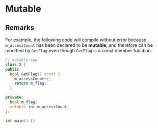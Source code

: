 # Mutable

## Remarks[](https://docs.microsoft.com/en-us/cpp/cpp/mutable-data-members-cpp?view=vs-2019#remarks)

For example, the following code will compile without error because `m_accessCount` has been declared
to be **mutable**, and therefore can be modified by `GetFlag` even though `GetFlag` is a const
member function.

```cpp
// mutable.cpp
class X {
public:
  bool GetFlag() const {
    m_accessCount++;
    return m_flag;
  }

private:
  bool m_flag;
  mutable int m_accessCount;
};

int main() {}
```

